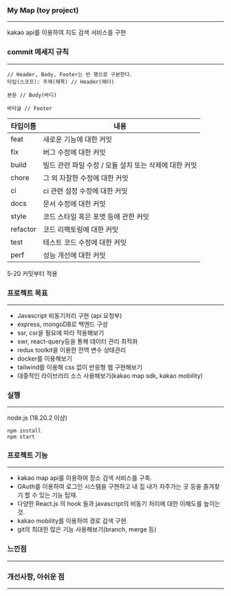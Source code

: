 ### My Map (toy project)

---

kakao api를 이용하여 지도 검색 서비스를 구현

### commit 메세지 규칙

---

```
// Header, Body, Footer는 빈 행으로 구분한다.
타입(스코프): 주제(제목) // Header(헤더)

본문 // Body(바디)

바닥글 // Footer
```

| 타입이름 | 내용                                                  |
| -------- | ----------------------------------------------------- |
| feat     | 새로운 기능에 대한 커밋                               |
| fix      | 버그 수정에 대한 커밋                                 |
| build    | 빌드 관련 파일 수정 / 모듈 설치 또는 삭제에 대한 커밋 |
| chore    | 그 외 자잘한 수정에 대한 커밋                         |
| ci       | ci 관련 설정 수정에 대한 커밋                         |
| docs     | 문서 수정에 대한 커밋                                 |
| style    | 코드 스타일 혹은 포맷 등에 관한 커밋                  |
| refactor | 코드 리팩토링에 대한 커밋                             |
| test     | 테스트 코드 수정에 대한 커밋                          |
| perf     | 성능 개선에 대한 커밋                                 |

5-20 커밋부터 적용

### 프로젝트 목표

---

- Javascript 비동기처리 구현 (api 요청부)
- express, mongoDB로 백엔드 구성
- ssr, csr을 필요에 따라 적용해보기
- swr, react-query등을 통해 데이터 관리 최적화
- redux toolkit을 이용한 전역 변수 상태관리
- docker를 이용해보기
- tailwind를 이용해 css 없이 반응형 웹 구현해보기
- 대중적인 라이브러리 소스 사용해보기(kakao map sdk, kakao mobility)

### 실행

---

node.js (18.20.2 이상)

```
npm install
npm start
```

### 프로젝트 기능

---

- kakao map api를 이용하여 장소 검색 서비스를 구축.
- OAuth를 이용하여 로그인 시스템을 구현하고 내 집 내가 자주가는 곳 등을 즐겨찾기 할 수 있는 기능 탑재.
- 다양한 React.js 의 hook 들과 javascript의 비동기 처리에 대한 이해도를 높이는 것.
- kakao mobility를 이용하여 경로 검색 구현.
- git의 최대한 많은 기능 사용해보기(branch, merge 등)

### 느낀점

---

### 개선사항, 아쉬운 점

---
